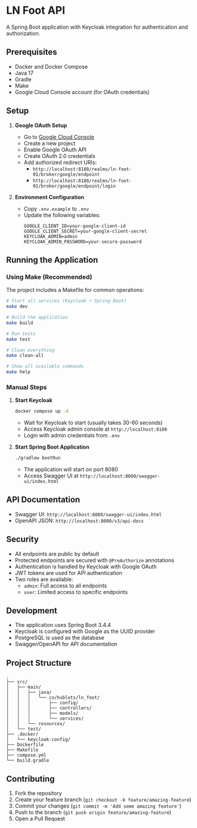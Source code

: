 # LN Foot API

A Spring Boot application with Keycloak integration for authentication and authorization.

## Prerequisites

- Docker and Docker Compose
- Java 17
- Gradle
- Make
- Google Cloud Console account (for OAuth credentials)

## Setup

1. **Google OAuth Setup**
   - Go to [Google Cloud Console](https://console.cloud.google.com)
   - Create a new project
   - Enable Google OAuth API
   - Create OAuth 2.0 credentials
   - Add authorized redirect URIs:
     - `http://localhost:8180/realms/ln-foot-01/broker/google/endpoint`
     - `http://localhost:8180/realms/ln-foot-01/broker/google/endpoint/login`

2. **Environment Configuration**
   - Copy `.env.example` to `.env`
   - Update the following variables:
     ```
     GOOGLE_CLIENT_ID=your-google-client-id
     GOOGLE_CLIENT_SECRET=your-google-client-secret
     KEYCLOAK_ADMIN=admin
     KEYCLOAK_ADMIN_PASSWORD=your-secure-password
     ```

## Running the Application

### Using Make (Recommended)

The project includes a Makefile for common operations:

```bash
# Start all services (Keycloak + Spring Boot)
make dev

# Build the application
make build

# Run tests
make test

# Clean everything
make clean-all

# Show all available commands
make help
```

### Manual Steps

1. **Start Keycloak**
   ```bash
   docker compose up -d
   ```
   - Wait for Keycloak to start (usually takes 30-60 seconds)
   - Access Keycloak admin console at `http://localhost:8180`
   - Login with admin credentials from `.env`

2. **Start Spring Boot Application**
   ```bash
   ./gradlew bootRun
   ```
   - The application will start on port 8080
   - Access Swagger UI at `http://localhost:8080/swagger-ui/index.html`

## API Documentation

- Swagger UI: `http://localhost:8080/swagger-ui/index.html`
- OpenAPI JSON: `http://localhost:8080/v3/api-docs`

## Security

- All endpoints are public by default
- Protected endpoints are secured with `@PreAuthorize` annotations
- Authentication is handled by Keycloak with Google OAuth
- JWT tokens are used for API authentication
- Two roles are available:
  - `admin`: Full access to all endpoints
  - `user`: Limited access to specific endpoints

## Development

- The application uses Spring Boot 3.4.4
- Keycloak is configured with Google as the UUID provider
- PostgreSQL is used as the database
- Swagger/OpenAPI for API documentation

## Project Structure

```
.
├── src/
│   ├── main/
│   │   ├── java/
│   │   │   └── co/hublots/ln_foot/
│   │   │       ├── config/
│   │   │       ├── controllers/
│   │   │       ├── models/
│   │   │       └── services/
│   │   └── resources/
│   └── test/
├── .docker/
│   └── keycloak-config/
├── Dockerfile
├── Makefile
├── compose.yml
└── build.gradle
```

## Contributing

1. Fork the repository
2. Create your feature branch (`git checkout -b feature/amazing-feature`)
3. Commit your changes (`git commit -m 'Add some amazing feature'`)
4. Push to the branch (`git push origin feature/amazing-feature`)
5. Open a Pull Request